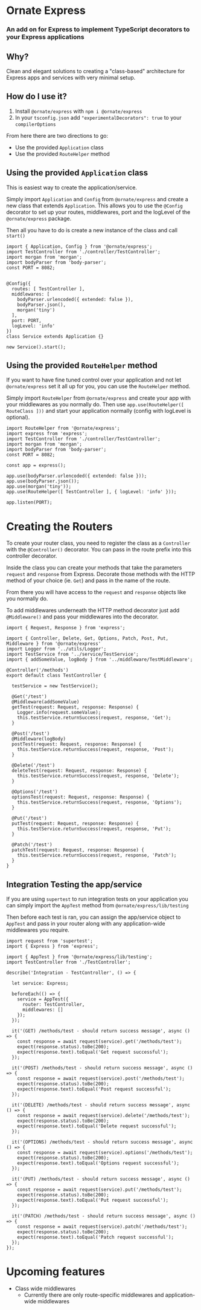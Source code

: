 # Ornate Express

### An add on for Express to implement TypeScript decorators to your Express applications

## Why?
Clean and elegant solutions to creating a "class-based" architecture for Express apps and services with very minimal setup.

## How do I use it?
1. Install `@ornate/express` with `npm i @ornate/express`
2. In your `tsconfig.json` add `"experimentalDecorators": true` to your `compilerOptions`

From here there are two directions to go:
* Use the provided `Application` class
* Use the provided `RouteHelper` method


## Using the provided `Application` class
This is easiest way to create the application/service.

Simply import `Application` and `Config` from `@ornate/express` and create a new class that extends `Application`. This allows you to use the `@Config` decorator to set up your routes, middlewares, port and the logLevel of the `@ornate/express` package.

Then all you have to do is create a new instance of the class and call `start()`
```
import { Application, Config } from '@ornate/express';
import TestController from './controller/TestController';
import morgan from 'morgan';
import bodyParser from 'body-parser';
const PORT = 8082;


@Config({
  routes: [ TestController ],
  middlewares: [
    bodyParser.urlencoded({ extended: false }),
    bodyParser.json(),
    morgan('tiny')
  ],
  port: PORT,
  logLevel: 'info'
})
class Service extends Application {}

new Service().start();

```

## Using the provided `RouteHelper` method
If you want to have fine tuned control over your application and not let `@ornate/express` set it all up for you, you can use the `RouteHelper` method.

Simply import `RouteHelper` from `@ornate/express` and create your app with your middlewares as you normally do. Then use `app.use(RouteHelper([ RouteClass ]))` and start your application normally (config with logLevel is optional).

```
import RouteHelper from '@ornate/express';
import express from 'express';
import TestController from './controller/TestController';
import morgan from 'morgan';
import bodyParser from 'body-parser';
const PORT = 8082;

const app = express();

app.use(bodyParser.urlencoded({ extended: false }));
app.use(bodyParser.json());
app.use(morgan('tiny'));
app.use(RouteHelper([ TestController ], { logLevel: 'info' }));

app.listen(PORT);
```

# Creating the Routers

To create your router class, you need to register the class as a `Controller` with the `@Controller()` decorator. You can pass in the route prefix into this controller decorator.

Inside the class you can create your methods that take the parameters `request` and `response` from Express. Decorate those methods with the HTTP method of your choice (ie. `Get`) and pass in the name of the route.

From there you will have access to the `request` and `response` objects like you normally do. 

To add middlewares underneath the HTTP method decorator just add `@Middleware()` and pass your middlewares into the decorator.

```
import { Request, Response } from 'express';

import { Controller, Delete, Get, Options, Patch, Post, Put, Middleware } from '@ornate/express'
import Logger from '../utils/Logger';
import TestService from '../service/TestService';
import { addSomeValue, logBody } from '../middleware/TestMiddleware';

@Controller('/methods')
export default class TestController {

  testService = new TestService();

  @Get('/test')
  @Middleware(addSomeValue)
  getTest(request: Request, response: Response) {
    Logger.info(request.someValue);
    this.testService.returnSuccess(request, response, 'Get');
  }

  @Post('/test')
  @Middleware(logBody)
  postTest(request: Request, response: Response) {
    this.testService.returnSuccess(request, response, 'Post');
  }

  @Delete('/test')
  deleteTest(request: Request, response: Response) {
    this.testService.returnSuccess(request, response, 'Delete');
  }

  @Options('/test')
  optionsTest(request: Request, response: Response) {
    this.testService.returnSuccess(request, response, 'Options');
  }

  @Put('/test')
  putTest(request: Request, response: Response) {
    this.testService.returnSuccess(request, response, 'Put');
  }

  @Patch('/test')
  patchTest(request: Request, response: Response) {
    this.testService.returnSuccess(request, response, 'Patch');
  }
}
```

## Integration Testing the app/service
If you are using `supertest` to run integration tests on your application you can simply import the `AppTest` method from `@ornate/express/lib/testing`

Then before each test is ran, you can assign the app/service object to `AppTest` and pass in your router along with any application-wide middlewares you require.

```
import request from 'supertest';
import { Express } from 'express';

import { AppTest } from '@ornate/express/lib/testing';
import TestController from './TestController';

describe('Integration - TestController', () => {

  let service: Express;

  beforeEach(() => {
    service = AppTest({
      router: TestController,
      middlewares: []
    });
  });

  it('(GET) /methods/test - should return success message', async () => {
    const response = await request(service).get('/methods/test');
    expect(response.status).toBe(200);
    expect(response.text).toEqual('Get request successful');
  });

  it('(POST) /methods/test - should return success message', async () => {
    const response = await request(service).post('/methods/test');
    expect(response.status).toBe(200);
    expect(response.text).toEqual('Post request successful');
  });

  it('(DELETE) /methods/test - should return success message', async () => {
    const response = await request(service).delete('/methods/test');
    expect(response.status).toBe(200);
    expect(response.text).toEqual('Delete request successful');
  });

  it('(OPTIONS) /methods/test - should return success message', async () => {
    const response = await request(service).options('/methods/test');
    expect(response.status).toBe(200);
    expect(response.text).toEqual('Options request successful');
  });

  it('(PUT) /methods/test - should return success message', async () => {
    const response = await request(service).put('/methods/test');
    expect(response.status).toBe(200);
    expect(response.text).toEqual('Put request successful');
  });

  it('(PATCH) /methods/test - should return success message', async () => {
    const response = await request(service).patch('/methods/test');
    expect(response.status).toBe(200);
    expect(response.text).toEqual('Patch request successful');
  });
});
```

# Upcoming features
* Class wide middlewares
  * Currently there are only route-specific middlewares and application-wide middlewares